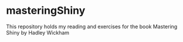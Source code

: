 # masteringShiny
This repository holds my reading and exercises for the book Mastering Shiny by Hadley Wickham
